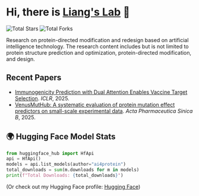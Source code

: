# Hi, there is [Liang's Lab](https://ins.sjtu.edu.cn/people/lhong/index.html) 👋
![Total Stars](https://img.shields.io/github/stars/ai4protein?style=social)
![Total Forks](https://img.shields.io/github/forks/ai4protein?style=social)

Research on protein-directed modification and redesign based on artificial intelligence technology. 
The research content includes but is not limited to protein structure prediction and optimization, protein-directed modification, and design.

## Recent Papers
- [Immunogenicity Prediction with Dual Attention Enables Vaccine Target Selection](https://openreview.net/forum?id=hWmwL9gizZ). *ICLR*, 2025.
- [VenusMutHub: A systematic evaluation of protein mutation effect predictors on small-scale experimental data](https://www.sciencedirect.com/science/article/pii/S2211383525001650). *Acta Pharmaceutica Sinica B*, 2025.

## 🌍 Hugging Face Model Stats
```python
from huggingface_hub import HfApi
api = HfApi()
models = api.list_models(author="ai4protein")
total_downloads = sum(m.downloads for m in models)
print(f"Total Downloads: {total_downloads}")
```
(Or check out my Hugging Face profile: [Hugging Face](https://huggingface.co/ai4protein))


